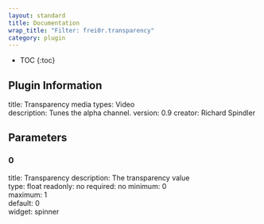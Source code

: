 ```yaml
---
layout: standard
title: Documentation
wrap_title: "Filter: frei0r.transparency"
category: plugin
---
```

* TOC
{:toc}

## Plugin Information

title: Transparency
media types:
Video  
description: Tunes the alpha channel.
version: 0.9
creator: Richard Spindler

## Parameters

### 0

title: Transparency  description:
The transparency value  
type: float
readonly: no
required: no
minimum: 0  
maximum: 1  
default: 0  
widget: spinner  


